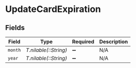 # UpdateCardExpiration


## Fields

| Field                 | Type                  | Required              | Description           |
| --------------------- | --------------------- | --------------------- | --------------------- |
| `month`               | *T.nilable(::String)* | :heavy_minus_sign:    | N/A                   |
| `year`                | *T.nilable(::String)* | :heavy_minus_sign:    | N/A                   |